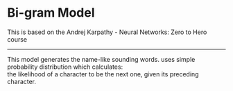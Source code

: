 # Bi-gram Model
This is based on the Andrej Karpathy - Neural Networks: Zero to Hero course

-----------
This model generates the name-like sounding words.
uses simple probability distribution which calculates: <br>
the likelihood of a character to be the next one, given its preceding character.

